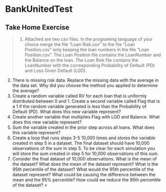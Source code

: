 # BankUnitedTest

## Take Home Exercise

> 1)	Attached are two csv files. In the programing language of your choice merge the file “Loan Risk.csv” to the file “Loan Position.csv” only keeping the loan numbers in the file “Loan Position.csv”.  The Loan Position file contains the LoanNumber and the Balance on the loan. The Loan Risk file contains the LoanNumber with the corresponding Probability of Default (PD) and Loss Given Default (LGD). 
2)	There is missing risk data. Replace the missing data with the average in the data set. Why did you choose the method you applied to determine the average? 
3)	Create a random variable called RV for each loan that is uniformly distributed between 0 and 1. Create a second variable called Flag that is a 1 if the random variable generated is less than the Probability of Default (PD). What does this new variable represent? 
4)	Create another variable that multiplies Flag with LGD and Balance. What does this new variable represent? 
5)	Sum the variable created in the prior step across all loans. What does this variable represent? 
6)	Create a loop that runs steps 3-5 10,000 times and stores the variable created in step 5 in a dataset. The final dataset should have 10,000 observations of the sum in step 5. To be clear for each simulation you will store the sum created in step 5 for 10,000 observations of this sum.
7)	Consider the final dataset of 10,000 observations. What is the mean of the dataset? What does the mean of the dataset represent? What is the 95th percentile of the dataset? What would the 95th percentile of the dataset represent? What could be causing the difference between the mean and the 95% percentile? How could we reduce the 95th percentile of the dataset? <
   
